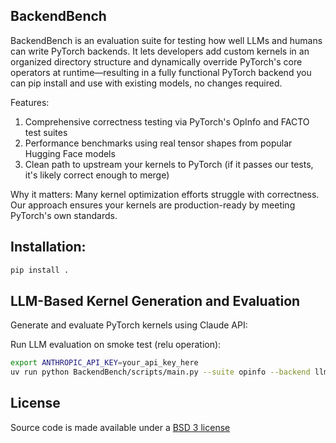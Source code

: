 ## BackendBench

BackendBench is an evaluation suite for testing how well LLMs and humans can write PyTorch backends. It lets developers add custom kernels in an organized directory structure and dynamically override PyTorch's core operators at runtime—resulting in a fully functional PyTorch backend you can pip install and use with existing models, no changes required.

Features:
1. Comprehensive correctness testing via PyTorch's OpInfo and FACTO test suites
2. Performance benchmarks using real tensor shapes from popular Hugging Face models
3. Clean path to upstream your kernels to PyTorch (if it passes our tests, it's likely correct enough to merge)

Why it matters: Many kernel optimization efforts struggle with correctness. Our approach ensures your kernels are production-ready by meeting PyTorch's own standards.

## Installation:

```bash
pip install .
```

## LLM-Based Kernel Generation and Evaluation

Generate and evaluate PyTorch kernels using Claude API:

Run LLM evaluation on smoke test (relu operation):
```bash
export ANTHROPIC_API_KEY=your_api_key_here
uv run python BackendBench/scripts/main.py --suite opinfo --backend llm
```

## License

Source code is made available under a [BSD 3 license](LICENSE.md)
